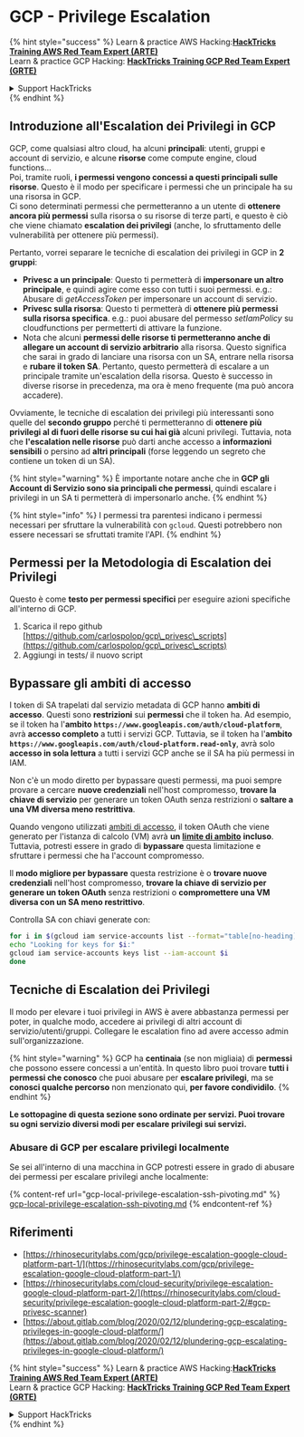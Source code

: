 # GCP - Privilege Escalation

{% hint style="success" %}
Learn & practice AWS Hacking:<img src="../../../.gitbook/assets/image (1).png" alt="" data-size="line">[**HackTricks Training AWS Red Team Expert (ARTE)**](https://training.hacktricks.xyz/courses/arte)<img src="../../../.gitbook/assets/image (1).png" alt="" data-size="line">\
Learn & practice GCP Hacking: <img src="../../../.gitbook/assets/image (2).png" alt="" data-size="line">[**HackTricks Training GCP Red Team Expert (GRTE)**<img src="../../../.gitbook/assets/image (2).png" alt="" data-size="line">](https://training.hacktricks.xyz/courses/grte)

<details>

<summary>Support HackTricks</summary>

* Check the [**subscription plans**](https://github.com/sponsors/carlospolop)!
* **Join the** 💬 [**Discord group**](https://discord.gg/hRep4RUj7f) or the [**telegram group**](https://t.me/peass) or **follow** us on **Twitter** 🐦 [**@hacktricks\_live**](https://twitter.com/hacktricks\_live)**.**
* **Share hacking tricks by submitting PRs to the** [**HackTricks**](https://github.com/carlospolop/hacktricks) and [**HackTricks Cloud**](https://github.com/carlospolop/hacktricks-cloud) github repos.

</details>
{% endhint %}

## Introduzione all'Escalation dei Privilegi in GCP <a href="#introduction-to-gcp-privilege-escalation" id="introduction-to-gcp-privilege-escalation"></a>

GCP, come qualsiasi altro cloud, ha alcuni **principali**: utenti, gruppi e account di servizio, e alcune **risorse** come compute engine, cloud functions…\
Poi, tramite ruoli, **i permessi vengono concessi a questi principali sulle risorse**. Questo è il modo per specificare i permessi che un principale ha su una risorsa in GCP.\
Ci sono determinati permessi che permetteranno a un utente di **ottenere ancora più permessi** sulla risorsa o su risorse di terze parti, e questo è ciò che viene chiamato **escalation dei privilegi** (anche, lo sfruttamento delle vulnerabilità per ottenere più permessi).

Pertanto, vorrei separare le tecniche di escalation dei privilegi in GCP in **2 gruppi**:

* **Privesc a un principale**: Questo ti permetterà di **impersonare un altro principale**, e quindi agire come esso con tutti i suoi permessi. e.g.: Abusare di _getAccessToken_ per impersonare un account di servizio.
* **Privesc sulla risorsa**: Questo ti permetterà di **ottenere più permessi sulla risorsa specifica**. e.g.: puoi abusare del permesso _setIamPolicy_ su cloudfunctions per permetterti di attivare la funzione.
* Nota che alcuni **permessi delle risorse ti permetteranno anche di allegare un account di servizio arbitrario** alla risorsa. Questo significa che sarai in grado di lanciare una risorsa con un SA, entrare nella risorsa e **rubare il token SA**. Pertanto, questo permetterà di escalare a un principale tramite un'escalation della risorsa. Questo è successo in diverse risorse in precedenza, ma ora è meno frequente (ma può ancora accadere).

Ovviamente, le tecniche di escalation dei privilegi più interessanti sono quelle del **secondo gruppo** perché ti permetteranno di **ottenere più privilegi al di fuori delle risorse su cui hai già** alcuni privilegi. Tuttavia, nota che **l'escalation nelle risorse** può darti anche accesso a **informazioni sensibili** o persino ad **altri principali** (forse leggendo un segreto che contiene un token di un SA).

{% hint style="warning" %}
È importante notare anche che in **GCP gli Account di Servizio sono sia principali che permessi**, quindi escalare i privilegi in un SA ti permetterà di impersonarlo anche.
{% endhint %}

{% hint style="info" %}
I permessi tra parentesi indicano i permessi necessari per sfruttare la vulnerabilità con `gcloud`. Questi potrebbero non essere necessari se sfruttati tramite l'API.
{% endhint %}

## Permessi per la Metodologia di Escalation dei Privilegi

Questo è come **testo per permessi specifici** per eseguire azioni specifiche all'interno di GCP.

1. Scarica il repo github [https://github.com/carlospolop/gcp\_privesc\_scripts](https://github.com/carlospolop/gcp\_privesc\_scripts)
2. Aggiungi in tests/ il nuovo script

## Bypassare gli ambiti di accesso <a href="#bypassing-access-scopes" id="bypassing-access-scopes"></a>

I token di SA trapelati dal servizio metadata di GCP hanno **ambiti di accesso**. Questi sono **restrizioni** sui **permessi** che il token ha. Ad esempio, se il token ha l'**ambito `https://www.googleapis.com/auth/cloud-platform`**, avrà **accesso completo** a tutti i servizi GCP. Tuttavia, se il token ha l'**ambito `https://www.googleapis.com/auth/cloud-platform.read-only`**, avrà solo **accesso in sola lettura** a tutti i servizi GCP anche se il SA ha più permessi in IAM.

Non c'è un modo diretto per bypassare questi permessi, ma puoi sempre provare a cercare **nuove credenziali** nell'host compromesso, **trovare la chiave di servizio** per generare un token OAuth senza restrizioni o **saltare a una VM diversa meno restrittiva**.

Quando vengono utilizzati [ambiti di accesso](https://cloud.google.com/compute/docs/access/service-accounts#accesscopesiam), il token OAuth che viene generato per l'istanza di calcolo (VM) avrà **un** [**limite di ambito**](https://oauth.net/2/scope/) **incluso**. Tuttavia, potresti essere in grado di **bypassare** questa limitazione e sfruttare i permessi che ha l'account compromesso.

Il **modo migliore per bypassare** questa restrizione è o **trovare nuove credenziali** nell'host compromesso, **trovare la chiave di servizio per generare un token OAuth** senza restrizioni o **compromettere una VM diversa con un SA meno restrittivo**.

Controlla SA con chiavi generate con:
```bash
for i in $(gcloud iam service-accounts list --format="table[no-heading](email)"); do
echo "Looking for keys for $i:"
gcloud iam service-accounts keys list --iam-account $i
done
```
## Tecniche di Escalation dei Privilegi

Il modo per elevare i tuoi privilegi in AWS è avere abbastanza permessi per poter, in qualche modo, accedere ai privilegi di altri account di servizio/utenti/gruppi. Collegare le escalation fino ad avere accesso admin sull'organizzazione.

{% hint style="warning" %}
GCP ha **centinaia** (se non migliaia) di **permessi** che possono essere concessi a un'entità. In questo libro puoi trovare **tutti i permessi che conosco** che puoi abusare per **escalare privilegi**, ma se **conosci qualche percorso** non menzionato qui, **per favore condividilo**.
{% endhint %}

**Le sottopagine di questa sezione sono ordinate per servizi. Puoi trovare su ogni servizio diversi modi per escalare privilegi sui servizi.**

### Abusare di GCP per escalare privilegi localmente

Se sei all'interno di una macchina in GCP potresti essere in grado di abusare dei permessi per escalare privilegi anche localmente:

{% content-ref url="gcp-local-privilege-escalation-ssh-pivoting.md" %}
[gcp-local-privilege-escalation-ssh-pivoting.md](gcp-local-privilege-escalation-ssh-pivoting.md)
{% endcontent-ref %}

## Riferimenti

* [https://rhinosecuritylabs.com/gcp/privilege-escalation-google-cloud-platform-part-1/](https://rhinosecuritylabs.com/gcp/privilege-escalation-google-cloud-platform-part-1/)
* [https://rhinosecuritylabs.com/cloud-security/privilege-escalation-google-cloud-platform-part-2/](https://rhinosecuritylabs.com/cloud-security/privilege-escalation-google-cloud-platform-part-2/#gcp-privesc-scanner)
* [https://about.gitlab.com/blog/2020/02/12/plundering-gcp-escalating-privileges-in-google-cloud-platform/](https://about.gitlab.com/blog/2020/02/12/plundering-gcp-escalating-privileges-in-google-cloud-platform/)

{% hint style="success" %}
Learn & practice AWS Hacking:<img src="../../../.gitbook/assets/image (1).png" alt="" data-size="line">[**HackTricks Training AWS Red Team Expert (ARTE)**](https://training.hacktricks.xyz/courses/arte)<img src="../../../.gitbook/assets/image (1).png" alt="" data-size="line">\
Learn & practice GCP Hacking: <img src="../../../.gitbook/assets/image (2).png" alt="" data-size="line">[**HackTricks Training GCP Red Team Expert (GRTE)**<img src="../../../.gitbook/assets/image (2).png" alt="" data-size="line">](https://training.hacktricks.xyz/courses/grte)

<details>

<summary>Support HackTricks</summary>

* Check the [**subscription plans**](https://github.com/sponsors/carlospolop)!
* **Join the** 💬 [**Discord group**](https://discord.gg/hRep4RUj7f) or the [**telegram group**](https://t.me/peass) or **follow** us on **Twitter** 🐦 [**@hacktricks\_live**](https://twitter.com/hacktricks\_live)**.**
* **Share hacking tricks by submitting PRs to the** [**HackTricks**](https://github.com/carlospolop/hacktricks) and [**HackTricks Cloud**](https://github.com/carlospolop/hacktricks-cloud) github repos.

</details>
{% endhint %}
